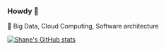 ### Howdy 👋

🔭 Big Data, Cloud Computing, Software architecture

[![Shane's GitHub stats](https://github-readme-stats.vercel.app/api?username=freesinger&count_private=true&show_icons=true&theme=darcula)](https://github.com/freesinger)


<!-- 🔭  ~I’m currently looking for a job~ 
- 💬  Tech Stack: *(Java == Python) > (C++ == C) > Go*
 📫  How to reach me: [Email](shanewongms@outlook.com) -->

<!--
**freesinger/freesinger** is a ✨ _special_ ✨ repository because its `README.md` (this file) appears on your GitHub profile.

Here are some ideas to get you started:


- 🌱 I’m currently learning ...
- 👯 I’m looking to collaborate on ...
- 🤔 I’m looking for help with ...
- 💬 Ask me about ...
- 📫 How to reach me: ...
- 😄 Pronouns: ...
- ⚡ Fun fact: ...
-->
